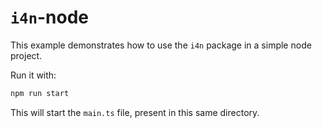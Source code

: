 # `i4n`-node

This example demonstrates how to use the `i4n` package in a simple node project.

Run it with:

```bash
npm run start
```

This will start the `main.ts` file, present in this same directory.
